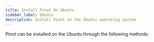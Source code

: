 ```yaml
---
title: Install Pinot On Ubuntu
sidebar_label: Ubuntu
description: Install Pinot on the Ubuntu operating system
---
```


Pinot can be installed on the Ubuntu through the following methods:

<!-- import InstallChoices from '@site/src/components/InstallChoices'; -->

<!-- <InstallChoices docker={true} os="Linux" packageManager="DPKG" /> -->



